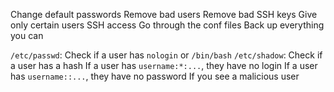 Change default passwords
Remove bad users
Remove bad SSH keys
Give only certain users SSH access
Go through the conf files
Back up everything you can

`/etc/passwd`: Check if a user has `nologin` or `/bin/bash`
`/etc/shadow`: Check if a user has a hash
	If a user has `username:*:...`, they have no login
	If a user has `username::...`, they have no password
If you see a malicious user 